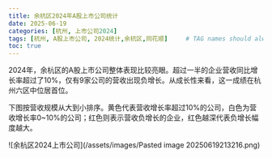 ```yaml
---
title: 余杭区2024年A股上市公司统计
date: 2025-06-19
categories: [杭州, 上市公司2024]
tags: [杭州, A股上市公司, 2024统计,余杭区,同花顺]     # TAG names should always be lowercase
toc: true
---
```


2024年，余杭区的A股上市公司整体表现比较亮眼。超过一半的企业营收同比增长率超过了10%，仅有9家公司的营收出现负增长。从成长性来看，这一成绩在杭州六区中位居首位。

下图按营收规模从大到小排序。黄色代表营收增长率超过10%的公司，白色为营收增长率0~10%的公司；红色则表示营收负增长的企业，红色越深代表负增长幅度越大。


![余杭区2024上市公司](/assets/images/Pasted image 20250619213216.png)
